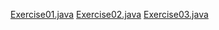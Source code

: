 [Exercise01.java](/docs/java_exercises/variables_and_types/Exercise01.java)
[Exercise02.java](/docs/java_exercises/variables_and_types/Exercise02.java)
[Exercise03.java](/docs/java_exercises/variables_and_types/Exercise03.java)

